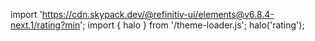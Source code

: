 <!--
type: template
name: rating
-->

import 'https://cdn.skypack.dev/@refinitiv-ui/elements@v6.8.4-next.1/rating?min';
import { halo } from '/theme-loader.js';
halo('rating');